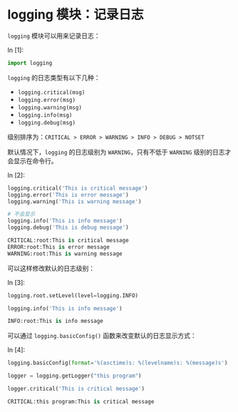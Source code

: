 # logging 模块：记录日志

`logging` 模块可以用来记录日志：

In [1]:

```py
import logging

```

`logging` 的日志类型有以下几种：

*   `logging.critical(msg)`
*   `logging.error(msg)`
*   `logging.warning(msg)`
*   `logging.info(msg)`
*   `logging.debug(msg)`

级别排序为：`CRITICAL > ERROR > WARNING > INFO > DEBUG > NOTSET`

默认情况下，`logging` 的日志级别为 `WARNING`，只有不低于 `WARNING` 级别的日志才会显示在命令行。

In [2]:

```py
logging.critical('This is critical message')
logging.error('This is error message')
logging.warning('This is warning message')

# 不会显示
logging.info('This is info message')
logging.debug('This is debug message')

```

```py
CRITICAL:root:This is critical message
ERROR:root:This is error message
WARNING:root:This is warning message

```

可以这样修改默认的日志级别：

In [3]:

```py
logging.root.setLevel(level=logging.INFO)

logging.info('This is info message')

```

```py
INFO:root:This is info message

```

可以通过 `logging.basicConfig()` 函数来改变默认的日志显示方式：

In [4]:

```py
logging.basicConfig(format='%(asctime)s: %(levelname)s: %(message)s')

logger = logging.getLogger("this program")

logger.critical('This is critical message')

```

```py
CRITICAL:this program:This is critical message

```
